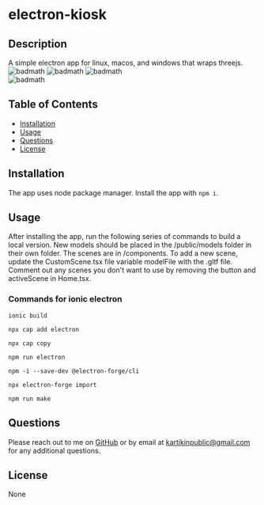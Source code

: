 # electron-kiosk

## Description

A simple electron app for linux, macos, and windows that wraps threejs.
<br />
![badmath](https://img.shields.io/github/languages/top/nitrotap/electron-kiosk)
![badmath](https://img.shields.io/github/issues/nitrotap/electron-kiosk)
![badmath](https://img.shields.io/github/forks/nitrotap/electron-kiosk)  
![badmath](https://img.shields.io/github/stars/nitrotap/electron-kiosk)

## Table of Contents

- [Installation](#Installation)
- [Usage](#Usage)
- [Questions](#Questions)
- [License](#License)

## Installation

The app uses node package manager. Install the app with `npm i`.

## Usage

After installing the app, run the following series of commands to build a local version. New models should be placed in the /public/models folder in their own folder. The scenes are in /components. To add a new scene, update the CustomScene.tsx file variable modelFile with the .gltf file. Comment out any scenes you don't want to use by removing the button and activeScene in Home.tsx.

### Commands for ionic electron

`ionic build`

`npx cap add electron`

`npx cap copy`

`npm run electron`

`npm -i --save-dev @electron-forge/cli`

`npx electron-forge import`

`npm run make`

## Questions

Please reach out to me on [GitHub](https://github.com/nitrotap) or by email at kartikinpublic@gmail.com for any additional questions.

## License

None
